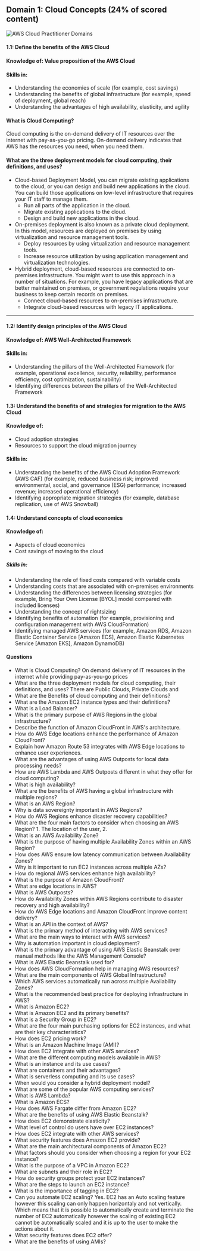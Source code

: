 ## Domain 1: Cloud Concepts (24% of scored content)

![AWS Cloud Practitioner Domains](https://github.com/emiliedionisio/aws-cloud-practitioner-C02/blob/main/1-cloudconcepts.png)

#### 1.1: Define the benefits of the AWS Cloud
#### Knowledge of: Value proposition of the AWS Cloud
#### Skills in:
- Understanding the economies of scale (for example, cost savings)
- Understanding the benefits of global infrastructure (for example, speed of deployment, global reach)
- Understanding the advantages of high availability, elasticity, and agility

<!-- Type your questions and answers below -->

#### What is Cloud Computing?
Cloud computing is the on-demand delivery of IT resources over the internet with pay-as-you-go pricing. On-demand delivery indicates that AWS has the resources you need, when you need them. 

#### What are the three deployment models for cloud computing, their definitions, and uses?
- Cloud-based Deployment Model, you can migrate existing applications to the cloud, or you can design and build new applications in the cloud. You can build those applications on low-level infrastructure that requires your IT staff to manage them.
  - Run all parts of the application in the cloud.
  - Migrate existing applications to the cloud.
  - Design and build new applications in the cloud.
- On-premises deployment is also known as a private cloud deployment.  In this model, resources are deployed on premises by using virtualization and resource management tools.
  - Deploy resources by using virtualization and resource management tools.
  - Increase resource utilization by using application management and virtualization technologies.
- Hybrid deployment, cloud-based resources are connected to on-premises infrastructure. You might want to use this approach in a number of situations. For example, you have legacy applications that are better maintained on premises, or government regulations require your business to keep certain records on premises.
  - Connect cloud-based resources to on-premises infrastructure.
  - Integrate cloud-based resources with legacy IT applications.







--------
#### 1.2: Identify design principles of the AWS Cloud
#### Knowledge of: AWS Well-Architected Framework
#### Skills in:
- Understanding the pillars of the Well-Architected Framework (for example, operational excellence, security, reliability, performance efficiency, cost optimization, sustainability)
- Identifying differences between the pillars of the Well-Architected Framework

#### 1.3: Understand the benefits of and strategies for migration to the AWS Cloud
#### Knowledge of:
- Cloud adoption strategies
- Resources to support the cloud migration journey
#### Skills in:
- Understanding the benefits of the AWS Cloud Adoption Framework (AWS CAF) (for example, reduced business risk; improved environmental, social, and governance (ESG) performance; increased revenue; increased operational efficiency)
- Identifying appropriate migration strategies (for example, database replication, use of AWS Snowball)

#### 1.4: Understand concepts of cloud economics
#### Knowledge of:
- Aspects of cloud economics
- Cost savings of moving to the cloud
##### Skills in:
- Understanding the role of fixed costs compared with variable costs
- Understanding costs that are associated with on-premises environments
- Understanding the differences between licensing strategies (for example, Bring Your Own License [BYOL] model compared with included licenses)
- Understanding the concept of rightsizing
- Identifying benefits of automation (for example, provisioning and configuration management with AWS CloudFormation)
- Identifying managed AWS services (for example, Amazon RDS, Amazon Elastic Container Service [Amazon ECS], Amazon Elastic Kubernetes Service [Amazon EKS], Amazon DynamoDB)


#### Questions

- What is Cloud Computing? On demand delivery of IT resources in the internet while providing pay-as-you-go prices
- What are the three deployment models for cloud computing, their definitions, and uses? There are Public Clouds, Private Clouds and 
- What are the Benefits of cloud computing and their definitions?
- What are the Amazon EC2 instance types and their definitions?
- What is a Load Balancer?
- What is the primary purpose of AWS Regions in the global infrastructure?
- Describe the function of Amazon CloudFront in AWS's architecture.
- How do AWS Edge locations enhance the performance of Amazon CloudFront?
- Explain how Amazon Route 53 integrates with AWS Edge locations to enhance user experiences.
- What are the advantages of using AWS Outposts for local data processing needs?
- How are AWS Lambda and AWS Outposts different in what they offer for cloud computing?
- What is high availability?
- What are the benefits of AWS having a global infrastructure with multiple regions?
- What is an AWS Region?
- Why is data sovereignty important in AWS Regions?
- How do AWS Regions enhance disaster recovery capabilities?
- What are the four main factors to consider when choosing an AWS Region? 1. The location of the user, 2.
- What is an AWS Availability Zone?
- What is the purpose of having multiple Availability Zones within an AWS Region?
- How does AWS ensure low latency communication between Availability Zones?
- Why is it important to run EC2 instances across multiple AZs?
- How do regional AWS services enhance high availability?
- What is the purpose of Amazon CloudFront?
- What are edge locations in AWS?
- What is AWS Outposts?
- How do Availability Zones within AWS Regions contribute to disaster recovery and high availability?
- How do AWS Edge locations and Amazon CloudFront improve content delivery?
- What is an API in the context of AWS?
- What is the primary method of interacting with AWS services?
- What are the main ways to interact with AWS services?
- Why is automation important in cloud deployment?
- What is the primary advantage of using AWS Elastic Beanstalk over manual methods like the AWS Management Console?
- What is AWS Elastic Beanstalk used for?
- How does AWS CloudFormation help in managing AWS resources?
- What are the main components of AWS Global Infrastructure?
- Which AWS services automatically run across multiple Availability Zones?
- What is the recommended best practice for deploying infrastructure in AWS?
- What is Amazon EC2?
- What is Amazon EC2 and its primary benefits?
- What is a Security Group in EC2?
- What are the four main purchasing options for EC2 instances, and what are their key characteristics?
- How does EC2 pricing work?
- What is an Amazon Machine Image (AMI)?
- How does EC2 integrate with other AWS services?
- What are the different computing models available in AWS?
- What is an instance and its use cases?
- What are containers and their advantages?
- What is serverless computing and its use cases?
- When would you consider a hybrid deployment model?
- What are some of the popular AWS computing services?
- What is AWS Lambda?
- What is Amazon ECS?
- How does AWS Fargate differ from Amazon EC2?
- What are the benefits of using AWS Elastic Beanstalk?
- How does EC2 demonstrate elasticity?
- What level of control do users have over EC2 instances?
- How does EC2 integrate with other AWS services?
- What security features does Amazon EC2 provide?
- What are the main architectural components of Amazon EC2?
- What factors should you consider when choosing a region for your EC2 instance?
- What is the purpose of a VPC in Amazon EC2?
- What are subnets and their role in EC2?
- How do security groups protect your EC2 instances?
- What are the steps to launch an EC2 instance?
- What is the importance of tagging in EC2?
- Can you automate EC2 scaling? Yes. EC2 has an Auto scaling feature however this scaling can only happen horizontaly and not vertically. Which means that it is possible to automatically create and terminate the number of EC2 automatically however the scaling of existing EC2 cannot be automatically scaled and it is up to the user to make the actions about it.
- What security features does EC2 offer?
- What are the benefits of using AMIs?
